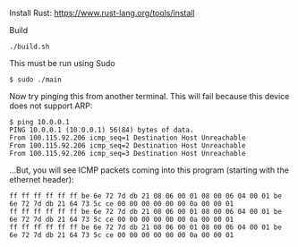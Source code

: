 Install Rust: <https://www.rust-lang.org/tools/install>

Build

    ./build.sh

This must be run using Sudo

    $ sudo ./main

Now try pinging this from another terminal. This will fail because this device does not support ARP:

    $ ping 10.0.0.1
    PING 10.0.0.1 (10.0.0.1) 56(84) bytes of data.
    From 100.115.92.206 icmp_seq=1 Destination Host Unreachable
    From 100.115.92.206 icmp_seq=2 Destination Host Unreachable
    From 100.115.92.206 icmp_seq=3 Destination Host Unreachable

...But, you will see ICMP packets coming into this program (starting with the ethernet header):

    ff ff ff ff ff ff be 6e 72 7d db 21 08 06 00 01 08 00 06 04 00 01 be 6e 72 7d db 21 64 73 5c ce 00 00 00 00 00 00 0a 00 00 01
    ff ff ff ff ff ff be 6e 72 7d db 21 08 06 00 01 08 00 06 04 00 01 be 6e 72 7d db 21 64 73 5c ce 00 00 00 00 00 00 0a 00 00 01
    ff ff ff ff ff ff be 6e 72 7d db 21 08 06 00 01 08 00 06 04 00 01 be 6e 72 7d db 21 64 73 5c ce 00 00 00 00 00 00 0a 00 00 01


